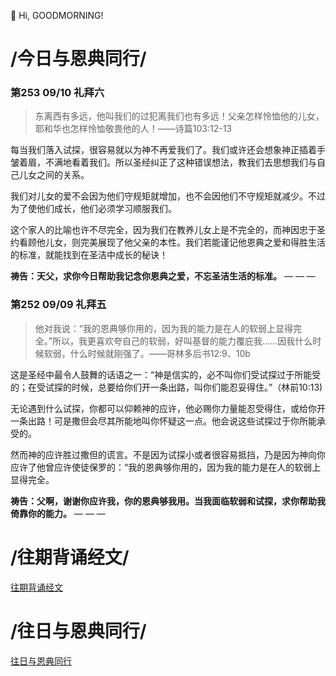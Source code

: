 👋 Hi, GOODMORNING!

# /今日与恩典同行/

### 第253 09/10 礼拜六

>东离西有多远，他叫我们的过犯离我们也有多远！父亲怎样怜恤他的儿女，耶和华也怎样怜恤敬畏他的人！——诗篇103:12-13

每当我们落入试探，很容易就以为神不再爱我们了。我们或许还会想象神正插着手皱着眉，不满地看着我们。所以圣经纠正了这种错误想法，教我们去思想我们与自己儿女之间的关系。

我们对儿女的爱不会因为他们守规矩就增加，也不会因他们不守规矩就减少。不过为了使他们成长，他们必须学习顺服我们。

这个家人的比喻也许不尽完全，因为我们在教养儿女上是不完全的，而神因忠于圣约看顾他儿女，则完美展现了他父亲的本性。我们若能谨记他恩典之爱和得胜生活的标准，就能找到在圣洁中成长的秘诀！

**祷告：天父，求你今日帮助我记念你恩典之爱，不忘圣洁生活的标准。**
— — —

### 第252 09/09 礼拜五

>他对我说：“我的恩典够你用的，因为我的能力是在人的软弱上显得完全。”所以，我更喜欢夸自己的软弱，好叫基督的能力覆庇我……因我什么时候软弱，什么时候就刚强了。——哥林多后书12:9、10b

这是圣经中最令人鼓舞的话语之一：“神是信实的，必不叫你们受试探过于所能受的；在受试探的时候，总要给你们开一条出路，叫你们能忍妥得住。”（林前10:13)

无论遇到什么试探，你都可以仰赖神的应许，他必赐你力量能忍受得住，或给你开一条出路！可是撒但会尽其所能地叫你怀疑这一点。他会说这些试探过于你所能承受的。

然而神的应许胜过撒但的谎言。不是因为试探小或者很容易抵挡，乃是因为神向你应许了他曾应许使徒保罗的：“我的恩典够你用的，因为我的能力是在人的软弱上显得完全。

**祷告：父啊，谢谢你应许我，你的恩典够我用。当我面临软弱和试探，求你帮助我倚靠你的能力。**
— — —

# /往期背诵经文/

[往期背诵经文](https://github.com/GOODNEWSNOW/GOODNEWSNOW/blob/main/past%20scripture.md)

# /往日与恩典同行/

[往日与恩典同行](https://github.com/GOODNEWSNOW/GOODNEWSNOW/blob/main/past%20food.md)
